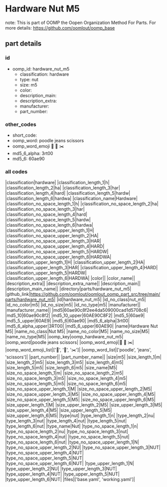 # Hardware Nut M5  

note: This is part of OOMP the Oopen Organization Method For Parts. For more details: https://github.com/oomlout/oomp_base

##  part details





### id
* oomp_id: hardware_nut_m5
  * classification: hardware
  * type: nut
  * size: m5
  * color: 
  * description_main: 
  * description_extra: 
  * manufacturer: 
  * part_number: 

### other_codes
* short_code: 
* oomp_word: poodle jeans scissors
* oomp_word_emoji :poodle: :jeans: :scissors:
* md5_6_alpha: 3rt00
* md5_6: 60ae90

### all codes 
|classification|hardware|
|classification_length_1|h|
|classification_length_2|ha|
|classification_length_3|har|
|classification_length_4|hard|
|classification_length_5|hardw|
|classification_length_6|hardwa|
|classification_name|Hardware|
|classification_no_space_length_1|h|
|classification_no_space_length_2|ha|
|classification_no_space_length_3|har|
|classification_no_space_length_4|hard|
|classification_no_space_length_5|hardw|
|classification_no_space_length_6|hardwa|
|classification_no_space_upper_length_1|H|
|classification_no_space_upper_length_2|HA|
|classification_no_space_upper_length_3|HAR|
|classification_no_space_upper_length_4|HARD|
|classification_no_space_upper_length_5|HARDW|
|classification_no_space_upper_length_6|HARDWA|
|classification_upper_length_1|H|
|classification_upper_length_2|HA|
|classification_upper_length_3|HAR|
|classification_upper_length_4|HARD|
|classification_upper_length_5|HARDW|
|classification_upper_length_6|HARDWA|
|color||
|color_name||
|description_extra||
|description_extra_name||
|description_main||
|description_main_name||
|directory|parts/hardware_nut_m5|
|github_link|https://github.com/oomlout/oomlout_oomp_part_src/tree/main/parts/hardware_nut_m5|
|id|hardware_nut_m5|
|id_no_class|nut_m5|
|id_no_color|m5|
|id_no_size|m5|
|id_no_type|m5|
|manufacturer||
|manufacturer_name||
|md5|60ae90c8f2ee4da509000cad1d5708c6|
|md5_10|60ae90c8f2|
|md5_10_upper|60AE90C8F2|
|md5_5|60ae9|
|md5_5_upper|60AE9|
|md5_6|60ae90|
|md5_6_alpha|3rt00|
|md5_6_alpha_upper|3RT00|
|md5_6_upper|60AE90|
|name|Hardware Nut M5|
|name_no_class|Nut M5|
|name_no_color|M5|
|name_no_size|M5|
|name_no_type|M5|
|oomp_key|oomp_hardware_nut_m5|
|oomp_word|poodle jeans scissors|
|oomp_word_emoji|:poodle: :jeans: :scissors:|
|oomp_word_emoji_list|[':poodle:', ':jeans:', ':scissors:']|
|oomp_word_list|['poodle', 'jeans', 'scissors']|
|part_number||
|part_number_name||
|size|m5|
|size_length_1|m|
|size_length_2|m5|
|size_length_3|m5|
|size_length_4|m5|
|size_length_5|m5|
|size_length_6|m5|
|size_name|M5|
|size_no_space_length_1|m|
|size_no_space_length_2|m5|
|size_no_space_length_3|m5|
|size_no_space_length_4|m5|
|size_no_space_length_5|m5|
|size_no_space_length_6|m5|
|size_no_space_upper_length_1|M|
|size_no_space_upper_length_2|M5|
|size_no_space_upper_length_3|M5|
|size_no_space_upper_length_4|M5|
|size_no_space_upper_length_5|M5|
|size_no_space_upper_length_6|M5|
|size_upper_length_1|M|
|size_upper_length_2|M5|
|size_upper_length_3|M5|
|size_upper_length_4|M5|
|size_upper_length_5|M5|
|size_upper_length_6|M5|
|type|nut|
|type_length_1|n|
|type_length_2|nu|
|type_length_3|nut|
|type_length_4|nut|
|type_length_5|nut|
|type_length_6|nut|
|type_name|Nut|
|type_no_space_length_1|n|
|type_no_space_length_2|nu|
|type_no_space_length_3|nut|
|type_no_space_length_4|nut|
|type_no_space_length_5|nut|
|type_no_space_length_6|nut|
|type_no_space_upper_length_1|N|
|type_no_space_upper_length_2|NU|
|type_no_space_upper_length_3|NUT|
|type_no_space_upper_length_4|NUT|
|type_no_space_upper_length_5|NUT|
|type_no_space_upper_length_6|NUT|
|type_upper_length_1|N|
|type_upper_length_2|NU|
|type_upper_length_3|NUT|
|type_upper_length_4|NUT|
|type_upper_length_5|NUT|
|type_upper_length_6|NUT|
|files|['base.yaml', 'working.yaml']|
